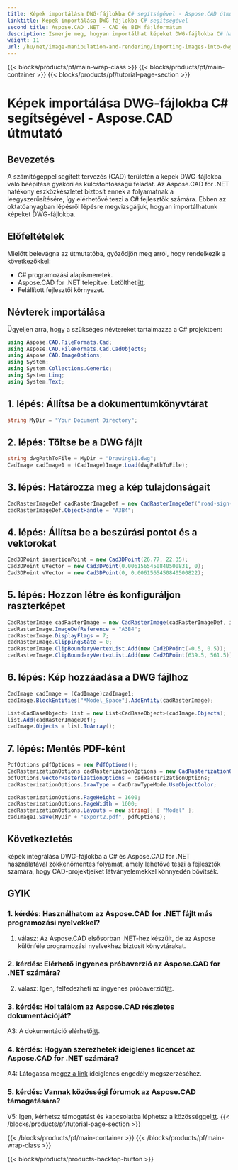```yaml
---
title: Képek importálása DWG-fájlokba C# segítségével - Aspose.CAD útmutató
linktitle: Képek importálása DWG fájlokba C# segítségével
second_title: Aspose.CAD .NET - CAD és BIM fájlformátum
description: Ismerje meg, hogyan importálhat képeket DWG-fájlokba C# használatával az Aspose.CAD for .NET segítségével. Kövesse lépésenkénti útmutatónkat a zökkenőmentes integráció érdekében.
weight: 11
url: /hu/net/image-manipulation-and-rendering/importing-images-into-dwg/
---
```


{{< blocks/products/pf/main-wrap-class >}}
{{< blocks/products/pf/main-container >}}
{{< blocks/products/pf/tutorial-page-section >}}

# Képek importálása DWG-fájlokba C# segítségével - Aspose.CAD útmutató

## Bevezetés

A számítógéppel segített tervezés (CAD) területén a képek DWG-fájlokba való beépítése gyakori és kulcsfontosságú feladat. Az Aspose.CAD for .NET hatékony eszközkészletet biztosít ennek a folyamatnak a leegyszerűsítésére, így elérhetővé teszi a C# fejlesztők számára. Ebben az oktatóanyagban lépésről lépésre megvizsgáljuk, hogyan importálhatunk képeket DWG-fájlokba.

## Előfeltételek

Mielőtt belevágna az útmutatóba, győződjön meg arról, hogy rendelkezik a következőkkel:

- C# programozási alapismeretek.
-  Aspose.CAD for .NET telepítve. Letöltheti[itt](https://releases.aspose.com/cad/net/).
- Felállított fejlesztői környezet.

## Névterek importálása

Ügyeljen arra, hogy a szükséges névtereket tartalmazza a C# projektben:

```csharp
using Aspose.CAD.FileFormats.Cad;
using Aspose.CAD.FileFormats.Cad.CadObjects;
using Aspose.CAD.ImageOptions;
using System;
using System.Collections.Generic;
using System.Linq;
using System.Text;
```

## 1. lépés: Állítsa be a dokumentumkönyvtárat

```csharp
string MyDir = "Your Document Directory";
```

## 2. lépés: Töltse be a DWG fájlt

```csharp
string dwgPathToFile = MyDir + "Drawing11.dwg";
CadImage cadImage1 = (CadImage)Image.Load(dwgPathToFile);
```

## 3. lépés: Határozza meg a kép tulajdonságait

```csharp
CadRasterImageDef cadRasterImageDef = new CadRasterImageDef("road-sign-custom.png", 640, 562);
cadRasterImageDef.ObjectHandle = "A3B4";
```

## 4. lépés: Állítsa be a beszúrási pontot és a vektorokat

```csharp
Cad3DPoint insertionPoint = new Cad3DPoint(26.77, 22.35);
Cad3DPoint uVector = new Cad3DPoint(0.0061565450840500831, 0);
Cad3DPoint vVector = new Cad3DPoint(0, 0.0061565450840500822);
```

## 5. lépés: Hozzon létre és konfiguráljon raszterképet

```csharp
CadRasterImage cadRasterImage = new CadRasterImage(cadRasterImageDef, insertionPoint, uVector, vVector);
cadRasterImage.ImageDefReference = "A3B4";
cadRasterImage.DisplayFlags = 7;
cadRasterImage.ClippingState = 0;
cadRasterImage.ClipBoundaryVertexList.Add(new Cad2DPoint(-0.5, 0.5));
cadRasterImage.ClipBoundaryVertexList.Add(new Cad2DPoint(639.5, 561.5));
```

## 6. lépés: Kép hozzáadása a DWG fájlhoz

```csharp
CadImage cadImage = (CadImage)cadImage1;
cadImage.BlockEntities["*Model_Space"].AddEntity(cadRasterImage);

List<CadBaseObject> list = new List<CadBaseObject>(cadImage.Objects);
list.Add(cadRasterImageDef);
cadImage.Objects = list.ToArray();
```

## 7. lépés: Mentés PDF-ként

```csharp
PdfOptions pdfOptions = new PdfOptions();
CadRasterizationOptions cadRasterizationOptions = new CadRasterizationOptions();
pdfOptions.VectorRasterizationOptions = cadRasterizationOptions;
cadRasterizationOptions.DrawType = CadDrawTypeMode.UseObjectColor;

cadRasterizationOptions.PageHeight = 1600;
cadRasterizationOptions.PageWidth = 1600;
cadRasterizationOptions.Layouts = new string[] { "Model" };
cadImage1.Save(MyDir + "export2.pdf", pdfOptions);
```

## Következtetés

képek integrálása DWG-fájlokba a C# és Aspose.CAD for .NET használatával zökkenőmentes folyamat, amely lehetővé teszi a fejlesztők számára, hogy CAD-projektjeiket látványelemekkel könnyedén bővítsék.

## GYIK

### 1. kérdés: Használhatom az Aspose.CAD for .NET fájlt más programozási nyelvekkel?

1. válasz: Az Aspose.CAD elsősorban .NET-hez készült, de az Aspose különféle programozási nyelvekhez biztosít könyvtárakat.

### 2. kérdés: Elérhető ingyenes próbaverzió az Aspose.CAD for .NET számára?

 2. válasz: Igen, felfedezheti az ingyenes próbaverziót[itt](https://releases.aspose.com/).

### 3. kérdés: Hol találom az Aspose.CAD részletes dokumentációját?

 A3: A dokumentáció elérhető[itt](https://reference.aspose.com/cad/net/).

### 4. kérdés: Hogyan szerezhetek ideiglenes licencet az Aspose.CAD for .NET számára?

 A4: Látogassa meg[ez a link](https://purchase.aspose.com/temporary-license/) ideiglenes engedély megszerzéséhez.

### 5. kérdés: Vannak közösségi fórumok az Aspose.CAD támogatására?

 V5: Igen, kérhetsz támogatást és kapcsolatba léphetsz a közösséggel[itt](https://forum.aspose.com/c/cad/19).
{{< /blocks/products/pf/tutorial-page-section >}}

{{< /blocks/products/pf/main-container >}}
{{< /blocks/products/pf/main-wrap-class >}}

{{< blocks/products/products-backtop-button >}}
